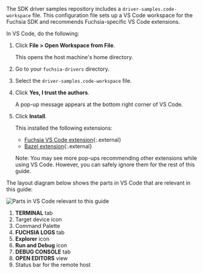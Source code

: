 The SDK driver samples repository includes a `driver-samples.code-workspace`
file. This configuration file sets up a VS Code workspace for the Fuchsia SDK
and recommends Fuchsia-specific VS Code extensions.

In VS Code, do the following:

1. Click **File > Open Workspace from File**.

   This opens the host machine's home directory.

1. Go to your `fuchsia-drivers` directory.
1. Select the `driver-samples.code-workspace` file.
1. Click **Yes, I trust the authors**.

   A pop-up message appears at the bottom right corner of VS Code.

1. Click **Install**.

   This installed the following extensions:

   *  [Fuchsia VS Code extension][fuchsia-vscode-ext]{:.external}
   *  [Bazel extension][bazel-vscode-ext]{:.external}

   Note: You may see more pop-ups recommending other extensions while using
   VS Code. However, you can safely ignore them for the rest of this guide.

The layout diagram below shows the parts in VS Code that are relevant in this guide:

<img src="images/get-started-vscode-tabs-and-icons.png" alt="Parts in VS Code relevant to this guide" class="screenshot">

1. **TERMINAL** tab
2. Target device icon
3. Command Palette
4. **FUCHSIA LOGS** tab
5. **Explorer** icon
6. **Run and Debug** icon
7. **DEBUG CONSOLE** tab
8. **OPEN EDITORS** view
9. Status bar for the remote host

<!-- Reference links -->

[bazel-vscode-ext]: https://marketplace.visualstudio.com/items?itemName=BazelBuild.vscode-bazel
[fuchsia-vscode-ext]: https://marketplace.visualstudio.com/items?itemName=fuchsia-authors.vscode-fuchsia
